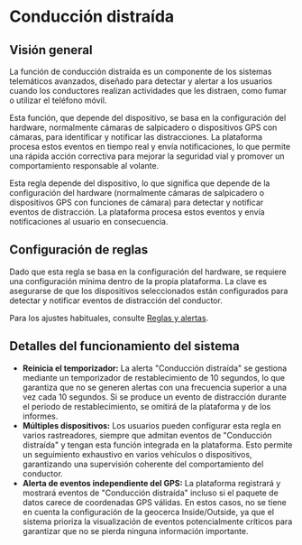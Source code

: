 # Conducción distraída

## Visión general

La función de conducción distraída es un componente de los sistemas telemáticos avanzados, diseñado para detectar y alertar a los usuarios cuando los conductores realizan actividades que les distraen, como fumar o utilizar el teléfono móvil.

Esta función, que depende del dispositivo, se basa en la configuración del hardware, normalmente cámaras de salpicadero o dispositivos GPS con cámaras, para identificar y notificar las distracciones. La plataforma procesa estos eventos en tiempo real y envía notificaciones, lo que permite una rápida acción correctiva para mejorar la seguridad vial y promover un comportamiento responsable al volante.

Esta regla depende del dispositivo, lo que significa que depende de la configuración del hardware (normalmente cámaras de salpicadero o dispositivos GPS con funciones de cámara) para detectar y notificar eventos de distracción. La plataforma procesa estos eventos y envía notificaciones al usuario en consecuencia.

## Configuración de reglas

Dado que esta regla se basa en la configuración del hardware, se requiere una configuración mínima dentro de la propia plataforma. La clave es asegurarse de que los dispositivos seleccionados están configurados para detectar y notificar eventos de distracción del conductor.

Para los ajustes habituales, consulte [Reglas y alertas](../../../guia-del-usuario/reglas-y-alertas/).

## Detalles del funcionamiento del sistema

* **Reinicia el temporizador:** La alerta "Conducción distraída" se gestiona mediante un temporizador de restablecimiento de 10 segundos, lo que garantiza que no se generen alertas con una frecuencia superior a una vez cada 10 segundos. Si se produce un evento de distracción durante el periodo de restablecimiento, se omitirá de la plataforma y de los informes.
* **Múltiples dispositivos:** Los usuarios pueden configurar esta regla en varios rastreadores, siempre que admitan eventos de "Conducción distraída" y tengan esta función integrada en la plataforma. Esto permite un seguimiento exhaustivo en varios vehículos o dispositivos, garantizando una supervisión coherente del comportamiento del conductor.
* **Alerta de eventos independiente del GPS:** La plataforma registrará y mostrará eventos de "Conducción distraída" incluso si el paquete de datos carece de coordenadas GPS válidas. En estos casos, no se tiene en cuenta la configuración de la geocerca Inside/Outside, ya que el sistema prioriza la visualización de eventos potencialmente críticos para garantizar que no se pierda ninguna información importante.
